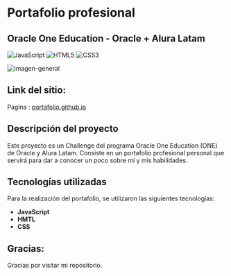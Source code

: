 # Portafolio profesional

## Oracle One Education - Oracle + Alura Latam


![JavaScript](https://img.shields.io/badge/javascript-%23323330.svg?style=flat&logo=javascript&logoColor=%23F7DF1E) ![HTML5](https://img.shields.io/badge/html5-%23E34F26.svg?style=flat&logo=html5&logoColor=white) ![CSS3](https://img.shields.io/badge/css3-%231572B6.svg?style=flat&logo=css3&logoColor=white)

![imagen-general](img/portafolio.jpg)

## Link del sitio:

Pagina : [portafolio.github.io](https://spiderpaul.github.io/portafolio.github.io/)

## Descripción del proyecto

Este proyecto es un Challenge del programa Oracle One Education (ONE) de Oracle y Alura Latam. Consiste en un portafolio profesional personal que servirá para dar a conocer un poco sobre mí y mis habilidades.  

## Tecnologías utilizadas

Para la realización del portafolio, se utilizaron las siguientes tecnologías:

- **JavaScript**
- **HMTL**
- **CSS**

## Gracias:

Gracias por visitar mi repositorio.







